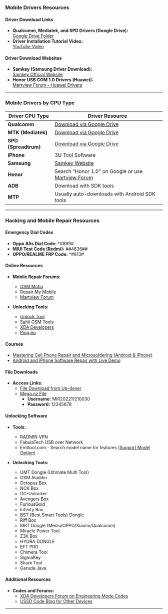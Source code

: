 ### Mobile Drivers Resources

#### Driver Download Links
- **Qualcomm, Mediatek, and SPD Drivers (Google Drive):**  
  [Google Drive Folder](https://drive.google.com/drive/folders/15OOdRU5eohtfEHogEp7DA1LprbHAUfgk)
- **Driver Installation Tutorial Video:**  
  [YouTube Video](https://youtu.be/fTzhyd8Q9Lg?si=9KiD-e5xZatqaMk9)

#### Driver Download Websites
- **Samkey (Samsung Driver Download):**  
  [Samkey Official Website](https://www.samkey.org/)
- **Honor USB COM 1.0 Drivers (Huawei):**  
  [Martview Forum - Huawei Drivers](https://www.martview-forum.com/threads/huawei-usb-com-1-0-drivers.17374/)

---

### Mobile Drivers by CPU Type

| **Driver CPU Type** | **Driver Resource** |
|---------------------|---------------------|
| **Qualcomm**         | [Download via Google Drive](https://drive.google.com/drive/folders/15OOdRU5eohtfEHogEp7DA1LprbHAUfgk) |
| **MTK (Mediatek)**   | [Download via Google Drive](https://drive.google.com/drive/folders/15OOdRU5eohtfEHogEp7DA1LprbHAUfgk) |
| **SPD (Spreadtrum)** | [Download via Google Drive](https://drive.google.com/drive/folders/15OOdRU5eohtfEHogEp7DA1LprbHAUfgk) |
| **iPhone**           | 3U Tool Software |
| **Samsung**          | [Samkey Website](https://www.samkey.org/) |
| **Honor**            | Search "Honor 1.0" on Google or use [Martview Forum](https://www.martview-forum.com/) |
| **ADB**              | Download with SDK tools |
| **MTP**              | Usually auto-downloads with Android SDK tools |

---

### Hacking and Mobile Repair Resources

#### Emergency Dial Codes
- **Oppo A5s Dial Code:** *#899#
- **MIUI Test Code (Redmi):** *#*#4636#*#*
- **OPPO/REALME FRP Code:** *#813#

#### Online Resources
- **Mobile Repair Forums:**
  - [GSM Mafia](https://www.gsmmafia.com/)
  - [Repair My Mobile](https://repairmymobile.co/)
  - [Martview Forum](https://www.martview-forum.com/forums/mobiles-and-windows-drivers.22/)
  
- **Unlocking Tools:**
  - [Unlock Tool](https://unlocktool.net/)
  - [Sahil GSM Tools](https://sahilgsmtools.com/)
  - [XDA Developers](https://www.xda-developers.com)
  - [Ping.eu](https://ping.eu/)

#### Courses
- [Mastering Cell Phone Repair and Microsoldering (Android & iPhone)](https://www.udemy.com/course/mastering-cell-phone-repair-microsolderingandroid-iphone/)
- [Android and iPhone Software Repair with Live Demo](https://www.udemy.com/course/android-and-iphone-software-repair-with-a-live-demo/)

#### File Downloads
- **Access Links:**
  - [File Download from Up-4ever](https://www.up-4ever.net/users/malikshakeel09/149450)
  - [Mega.nz File](https://mega.nz/file/HBhG3QRJ#mdmW5cxSvDvHBIaxngBvJ1gbGliTiRCKNv0odokbiSM)  
    - **Username:** MIR202211210030  
    - **Password:** 12345678  

#### Unlocking Software
- **Tools:**
  - RADMIN VPN
  - FabulaTech USB over Network
  - Emttool.com - Search model name for features ([Support Model Option](http://www.emegsm.com/en/showsupport.asp?Id=662))

- **Unlocking Tools:**
  - UMT Dongle (Ultimate Multi Tool)
  - GSM Aladdin
  - Octopus Box
  - NCK Box
  - DC-Unlocker
  - Avengers Box
  - FuriousGold
  - Infinity Box
  - BST (Best Smart Tools) Dongle
  - Riff Box
  - MRT Dongle (Meizu/OPPO/Xiaomi/Qualcomm)
  - Miracle Power Tool
  - Z3X Box
  - HYDRA DONGLE
  - EFT PRO
  - Chimera Tool
  - SigmaKey
  - Shark Tool
  - Garuda Java

#### Additional Resources
- **Codes and Forums:**
  - [XDA Developers Forum on Engineering Mode Codes](https://forum.xda-developers.com/t/entering-engineering-mode-and-list-of-secret-codes.4019245/)
  - [USSD Code Blog for Other Devices](https://www.ussdcode.in/blog/engineering-mode-code/) 

---
